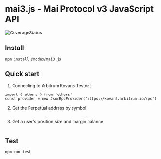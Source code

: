 # mai3.js - Mai Protocol v3 JavaScript API

![CoverageStatus](https://github.com/mcdexio/mai3.js/workflows/Coverage/badge.svg)

## Install
```
npm install @mcdex/mai3.js
```

## Quick start

1. Connecting to Arbitrum Kovan5 Testnet

```
import { ethers } from 'ethers'
const provider = new JsonRpcProvider('https://kovan5.arbitrum.io/rpc')
```

2. Get the Perpetual address by symbol
```

```

3. Get a user's position size and margin balance

```

```

## Test
```
npm run test
```
